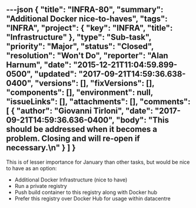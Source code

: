---json
{
  "title": "INFRA-80",
  "summary": "Additional Docker nice-to-haves",
  "tags": "INFRA",
  "project": {
    "key": "INFRA",
    "title": "Infrastructure"
  },
  "type": "Sub-task",
  "priority": "Major",
  "status": "Closed",
  "resolution": "Won't Do",
  "reporter": "Alan Harnum",
  "date": "2015-12-21T11:04:59.899-0500",
  "updated": "2017-09-21T14:59:36.638-0400",
  "versions": [],
  "fixVersions": [],
  "components": [],
  "environment": null,
  "issueLinks": [],
  "attachments": [],
  "comments": [
    {
      "author": "Giovanni Tirloni",
      "date": "2017-09-21T14:59:36.636-0400",
      "body": "This should be addressed when it becomes a problem. Closing and will re-open if necessary.\n"
    }
  ]
}
---
This is of lesser importance for January than other tasks, but would be nice to have as an option:

* Additional Docker Infrastructure (nice to have)
* Run a private registry
* Push build container to this registry along with Docker hub
* Prefer this registry over Docker Hub for usage within datacentre&#x20;

        